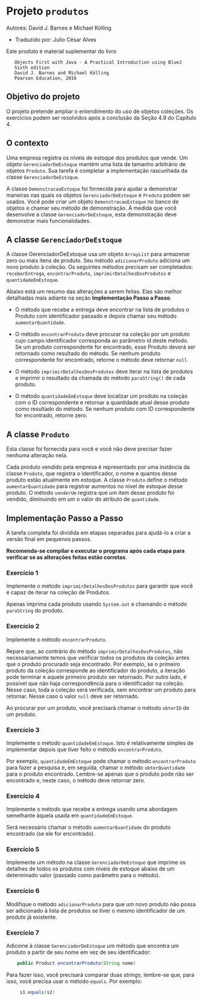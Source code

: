 # Projeto `produtos`

Autores:  David J. Barnes e Michael Kölling

- Traduzido por: Julio César Alves

Este produto é material suplementar do livro

```
   Objects First with Java - A Practical Introduction using BlueJ
   Sixth edition
   David J. Barnes and Michael Kölling
   Pearson Education, 2016
```

## Objetivo do projeto

O projeto pretende ampliar o entendimento do uso de objetos coleções.
Os exercícios  podem ser resolvidos após a conclusão da Seção 4.9 do Capítulo 4.

## O contexto

Uma empresa registra os níveis de estoque dos produtos que vende.
Um objeto `GerenciadorDeEstoque` mantém uma lista de tamanho arbitrário de objetos `Produto`.
Sua tarefa é completar a implementação rascunhada da classe `GerenciadorDeEstoque`.

A classe `DemonstracaoEstoque` foi fornecida para ajudar a demonstrar maneiras 
nas quais os objetos `GerenciadorDeEstoque` e `Produto` podem ser usados.
Você pode criar um objeto `DemonstracaoEstoque` no banco de objetos e chamar seu método de demonstração.
À medida que você desenvolve a classe `GerenciadorDeEstoque`, esta demonstração deve demonstrar mais funcionalidades.

## A classe `GerenciadorDeEstoque`

A classe GerenciadorDeEstoque usa um objeto `ArrayList` para armazenar zero ou mais itens de produto.
Seu método `adicionarProduto` adiciona um novo produto à coleção.
Os seguintes métodos precisam ser completados: `receberEntrega`, `encontrarProduto`, `imprimirDetalhesDosProdutos` e
`quantidadeEmEstoque`.

Abaixo está um resumo das alterações a serem feitas.
Elas são melhor detalhadas mais adiante na seção **Implementação Passo a Passo**.

- O método que recebe a entrega deve encontrar na lista de produtos o Produto com identificador passado e depois chamar seu método `aumentarQuantidade`.

- O método `encontrarProduto` deve procurar na coleção por um produto cujo campo identificador corresponda ao parâmetro id deste método.
Se um produto correspondente for encontrado, esse Produto deverá ser retornado como resultado do método.
Se nenhum produto correspondente for encontrado, retorne o método deve retornar `null`.

- O método `imprimirDetalhesDosProdutos` deve iterar na lista de produtos e imprimir o resultado da chamada do método `paraString()`
de cada produto.

- O método `quantidadeEmEstoque` deve localizar um produto na coleção com o ID correspondente e retornar 
a quantidade atual desse produto como resultado do método.
Se nenhum produto com ID correspondente for encontrado, retorne zero.

## A classe `Produto`

Esta classe foi fornecida para você e você não deve precisar fazer nenhuma alteração nela.

Cada produto vendido pela empresa é representado por uma instância da classe `Produto`, 
que registra o identificador, o nome e quantos desse produto estão atualmente em estoque.
A classe `Produto` define o método `aumentarQuantidade` para registrar aumentos no nível de estoque desse produto.
O método `venderUm` registra que um item desse produto foi vendido, diminuindo em um o valor do atributo de `quantidade`.

## Implementação Passo a Passo

A tarefa completa foi dividida em etapas separadas para ajudá-lo a criar a versão final em pequenos passos.

**Recomenda-se compilar e executar o programa após cada etapa para verificar se as alterações feitas estão corretas**.

### Exercício 1

Implemente o método `imprimirDetalhesDosProdutos` para garantir que você é capaz de iterar na coleção de Produtos.

Apenas imprima cada produto usando `System.out` e chamando o método `paraString` do produto.

### Exercício 2

Implemente o método `encontrarProduto`.

Repare que, ao contrário do método `imprimirDetalhesDosProdutos`, não necessariamente temos que verificar
todos os produtos da coleção antes que o produto procurado seja encontrado. 
Por exemplo, se o primeiro produto da coleção corresponde ao identificador do produto, a iteração pode terminar e
aquele primeiro produto ser retornado. 
Por outro lado, é possível que não haja correspondência para o identificador na coleção.
Nesse caso, toda a coleção será verificada, sem encontrar um produto para retornar.
Nesse caso o valor `null` deve ser retornado.

Ao procurar por um produto, você precisará chamar o método `obterID` de um produto.

### Exercício 3

Implemente o método `quantidadeEmEstoque`.
Isto é relativamente simples de implementar depois que tiver feito o método `encontrarProduto`.

Por exemplo, `quantidadeEmEstoque` pode chamar o método `encontrarProduto` para fazer a pesquisa e, 
em seguida, chamar o método `obterQuantidade` para o produto encontrado.
Lembre-se apenas que o produto pode não ser encontrado e, neste caso, o método deve retornar zero.

### Exercício 4

Implemente o método que recebe a entrega usando uma abordagem semelhante àquela usada em `quantidadeEmEstoque`.

Será necessário chamar o método `aumentarQuantidade` do produto encontrado (se ele for encontrado).

### Exercício 5

Implemente um método na classe `GerenciadorDeEstoque` que imprime os detalhes de todos os produtos 
com níveis de estoque abaixo de um determinado valor (passado como parâmetro para o método).

### Exercício 6

Modifique o método `adicionarProduto` para que um novo produto não possa ser adicionado à lista de produtos 
se tiver o mesmo identificador de um produto já existente.

### Exercício 7

Adicione à classe `GerenciadorDeEstoque` um método que encontra um produto a partir de seu nome em vez de seu identificador:

```java
    public Product encontrarProduto(String nome)
```
Para fazer isso, você precisará comparar duas strings, lembre-se que, para isso, você precisa usar o método `equals`.
Por exemplo:

```java
     s1.equals(s2)
```
